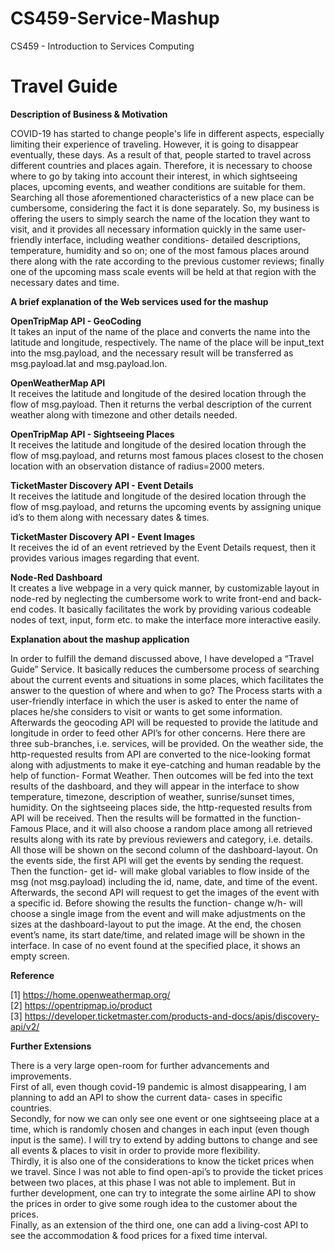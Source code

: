 # CS459-Service-Mashup
CS459 - Introduction to Services Computing


# Travel Guide

__Description of Business & Motivation__

COVID-19 has started to change people's life in different aspects, especially limiting their experience of traveling. However, it is going to disappear eventually, these days. As a result of that, people started to travel across different countries and places again. Therefore, it is necessary to choose where to go by taking into account their interest, in which sightseeing places, upcoming events, and weather conditions are suitable for them. Searching all those aforementioned characteristics of a new place can be cumbersome, considering the fact it is done separately. So, my business is offering the users to simply search the name of the location they want to visit, and it provides all necessary information quickly in the same user-friendly interface, including weather conditions- detailed descriptions, temperature, humidity and so on; one of the most famous places around there along with the rate according to the previous customer reviews; finally one of the upcoming mass scale events will be held at that region with the necessary dates and time.

__A brief explanation of the Web services used for the mashup__

__OpenTripMap API - GeoCoding__ <br />
It takes an input of the name of the place and converts the name into the latitude and longitude, respectively. The name of the place will be input_text into the msg.payload, and the necessary result will be transferred as msg.payload.lat and msg.payload.lon.

__OpenWeatherMap API__ <br />
It receives the latitude and longitude of the desired location through the flow of msg.payload. Then it returns the verbal description of the current weather along with timezone and other details needed.

__OpenTripMap API - Sightseeing Places__ <br />
It receives the latitude and longitude of the desired location through the flow of msg.payload, and returns most famous places closest to the chosen location with an observation distance of radius=2000 meters.

__TicketMaster Discovery API - Event Details__ <br />
It receives the latitude and longitude of the desired location through the flow of msg.payload, and returns the upcoming events by assigning unique id’s to them along with necessary dates & times.

__TicketMaster Discovery API - Event Images__ <br />
It receives the id of an event retrieved by the Event Details request, then it provides various images regarding that event.

__Node-Red Dashboard__ <br />
It creates a live webpage in a very quick manner, by customizable layout in node-red by neglecting the cumbersome work to write front-end and back-end codes. It basically facilitates the work by providing various codeable nodes of text, input, form etc. to make the interface more interactive easily.

__Explanation about the mashup application__ 

In order to fulfill the demand discussed above, I have developed a “Travel Guide” Service. It basically reduces the cumbersome process of searching about the current events and situations in some places, which facilitates the answer to the question of where and when to go? 
The Process starts with a user-friendly interface in which the user is asked to enter the name of places he/she considers to visit or wants to get some information. Afterwards the geocoding API will be requested to provide the latitude and longitude in order to feed other API’s for other concerns. 
Here there are three sub-branches, i.e. services, will be provided.
On the weather side, the http-requested results from API are converted to the nice-looking format along with adjustments to make it eye-catching and human readable by the help of function- Format Weather. Then outcomes will be fed into the text results of the dashboard, and they will appear in the interface to show temperature, timezone, description of weather, sunrise/sunset times, humidity.
On the sightseeing places side, the http-requested results from API will be received. Then the results will be formatted in the function- Famous Place, and it will also choose a random place among all retrieved results along with its rate by previous reviewers and category, i.e. details. All those will be shown on the second column of the dashboard-layout.
On the events side, the first API will get the events by sending the request. Then the function- get id- will make global variables to flow inside of the msg (not msg.payload) including the id, name, date, and time of the event. Afterwards, the second API will request to get the images of the event with a specific id. Before showing the results the function- change w/h- will choose a single image from the event and will make adjustments on the sizes at the dashboard-layout to put the image. At the end, the chosen event’s name, its start date/time, and related image will be shown in the interface. In case of no event found at the specified place, it shows an empty screen. 

__Reference__

[1] https://home.openweathermap.org/  <br />
[2] https://opentripmap.io/product  <br />
[3] https://developer.ticketmaster.com/products-and-docs/apis/discovery-api/v2/ 

__Further Extensions__

There is a very large open-room for further advancements and improvements. <br />
First of all, even though covid-19 pandemic is almost disappearing, I am planning to add an API to show the current data- cases in specific countries. <br />
Secondly, for now we can only see one event or one sightseeing place at a time, which is randomly chosen and changes in each input (even though input is the same). I will try to extend by adding buttons to change and see all events & places to visit in order to provide more flexibility. <br />
Thirdly, it is also one of the considerations to know the ticket prices when we travel. Since I was not able to find open-api’s to provide the ticket prices between  two places, at this phase I was not able to implement. But in further development, one can try to integrate the some airline API to show the prices in order to give some rough idea to the customer about the prices. <br />
Finally, as an extension of the third one, one can add a living-cost API to see the accommodation & food prices for a fixed time interval.

